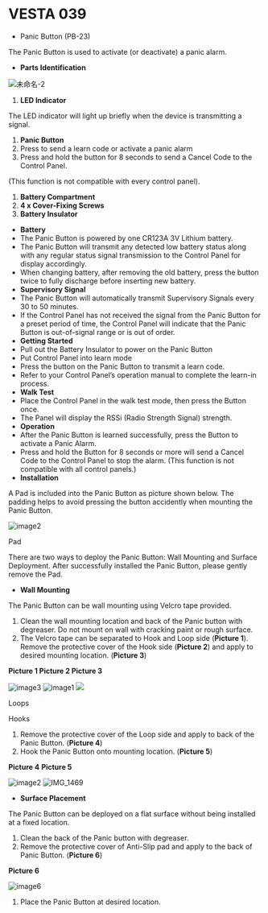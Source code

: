 # VESTA 039

* Panic Button (PB-23)

The Panic Button is used to activate (or deactivate) a panic alarm.

* **Parts Identification**

![未命名-2](<.gitbook/assets/0 (17).jpeg>)

1. **LED Indicator**

The LED indicator will light up briefly when the device is transmitting a signal.

1. **Panic Button**
2. Press to send a learn code or activate a panic alarm
3. Press and hold the button for 8 seconds to send a Cancel Code to the Control Panel.

(This function is not compatible with every control panel).

1. **Battery Compartment**
2. **4 x Cover-Fixing Screws**
3. **Battery Insulator**

* **Battery**
* The Panic Button is powered by one CR123A 3V Lithium battery.
* The Panic Button will transmit any detected low battery status along with any regular status signal transmission to the Control Panel for display accordingly.
* When changing battery, after removing the old battery, press the button twice to fully discharge before inserting new battery.
* **Supervisory Signal**
* The Panic Button will automatically transmit Supervisory Signals every 30 to 50 minutes.
* If the Control Panel has not received the signal from the Panic Button for a preset period of time, the Control Panel will indicate that the Panic Button is out-of-signal range or is out of order.
* **Getting Started**
* Pull out the Battery Insulator to power on the Panic Button
* Put Control Panel into learn mode
* Press the button on the Panic Button to transmit a learn code.
* Refer to your Control Panel’s operation manual to complete the learn-in process.
* **Walk Test**
* Place the Control Panel in the walk test mode, then press the Button once.
* The Panel will display the RSSi (Radio Strength Signal) strength.
* **Operation**
* After the Panic Button is learned successfully, press the Button to activate a Panic Alarm.
* Press and hold the Button for 8 seconds or more will send a Cancel Code to the Control Panel to stop the alarm. (This function is not compatible with all control panels.)
* **Installation**

A Pad is included into the Panic Button as picture shown below. The padding helps to avoid pressing the button accidently when mounting the Panic Button.

![image2](<.gitbook/assets/1 (16).jpeg>)

Pad

There are two ways to deploy the Panic Button: Wall Mounting and Surface Deployment. After successfully installed the Panic Button, please gently remove the Pad.

* **Wall Mounting**

The Panic Button can be wall mounting using Velcro tape provided.

1. Clean the wall mounting location and back of the Panic button with degreaser. Do not mount on wall with cracking paint or rough surface.
2. The Velcro tape can be separated to Hook and Loop side (**Picture 1**). Remove the protective cover of the Hook side (**Picture 2**) and apply to desired mounting location. (**Picture 3**)

**Picture 1 Picture 2 Picture 3**

![image3](<.gitbook/assets/2 (12).jpeg>) ![image1](<.gitbook/assets/3 (13).jpeg>) ![](<.gitbook/assets/4 (10).jpeg>)

Loops

Hooks

1. Remove the protective cover of the Loop side and apply to back of the Panic Button. (**Picture 4**)
2. Hook the Panic Button onto mounting location. (**Picture 5**)

**Picture 4** **Picture 5**

![image2](<.gitbook/assets/5 (11).jpeg>) ![IMG\_1469](<.gitbook/assets/6 (15).jpeg>)

* **Surface Placement**

The Panic Button can be deployed on a flat surface without being installed at a fixed location.

1. Clean the back of the Panic button with degreaser.
2. Remove the protective cover of Anti-Slip pad and apply to the back of Panic Button. (**Picture 6**)

**Picture 6**

![image6](<.gitbook/assets/7 (14).jpeg>)

1. Place the Panic Button at desired location.
